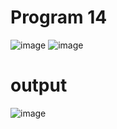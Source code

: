 # Program 14
![image](https://github.com/user-attachments/assets/4d0cff03-6b48-4945-9ea9-ec93bddac6fe)
![image](https://github.com/user-attachments/assets/c09f04ef-8376-47da-8bb8-aa81cf2c1dfa)



# output
![image](https://github.com/user-attachments/assets/952bf8d4-a992-4aad-9cda-336c6fd48c44)


